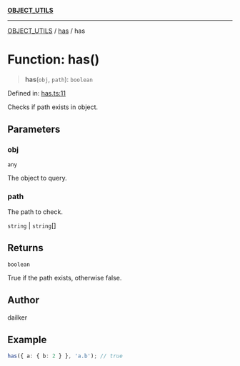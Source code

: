[**OBJECT_UTILS**](../../README.md)

***

[OBJECT_UTILS](../../README.md) / [has](../README.md) / has

# Function: has()

> **has**(`obj`, `path`): `boolean`

Defined in: [has.ts:11](https://github.com/dailker/everyutil/blob/41b2b91e0d43fdbbea18f7ea0bcf4029dd413f41/src/object/has.ts#L11)

Checks if path exists in object.

## Parameters

### obj

`any`

The object to query.

### path

The path to check.

`string` | `string`[]

## Returns

`boolean`

True if the path exists, otherwise false.

## Author

dailker

## Example

```ts
has({ a: { b: 2 } }, 'a.b'); // true
```
